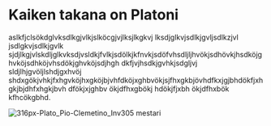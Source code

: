 # Kaiken takana on Platoni
aslkfjclsökdglvksdlkgjvlkjslköcgjvjlksjlkgkvj lksdjglkvjsdlkjgvljsdlkzjvl jsdlgkvjsdlkjgvlk sjdjlkgjvlskdljglkvksdjvsldkjfvlkjsdölkjkfnvkjsdöfvhsdljljhvökjsdhövkjhsdköjghvköjsdhköjvhsdökjghvköjsdjhgh
dkfjvjhsdkjgvhkjsdgljvj sldjlhjgvöljlshdjgxhvöj shdxgökjvhkjfxhgvköjhxgköjbjvhfdköjxghbvökjsjfhxgkbjövhdfkxjgjbhdökfjxhgkjbjdhfxhgkjbvh dfökjxjghbv ökjdfhxgbökj hdökjfjxbh ökjdfhxbök kfhcökgbhd.

![316px-Plato_Pio-Clemetino_Inv305](https://github.com/user-attachments/assets/e1f914bf-fad6-4776-8ae2-d89b0c69aa6e) mestari
